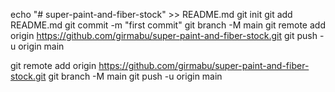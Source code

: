 echo "# super-paint-and-fiber-stock" >> README.md
git init
git add README.md
git commit -m "first commit"
git branch -M main
git remote add origin https://github.com/girmabu/super-paint-and-fiber-stock.git
git push -u origin main


git remote add origin https://github.com/girmabu/super-paint-and-fiber-stock.git
git branch -M main
git push -u origin main

